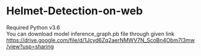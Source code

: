 # Helmet-Detection-on-web
Required Python v3.6 <br>
You can download model inference_graph.pb file through given link https://drive.google.com/file/d/1Jcyd6Zq2aerNMWV7N_ScoBn4Obm7I3mw/view?usp=sharing 

